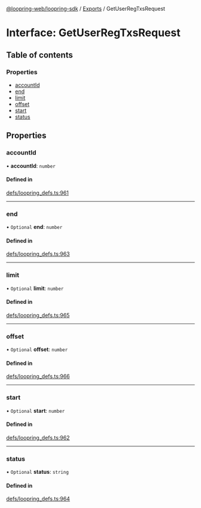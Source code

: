 [@loopring-web/loopring-sdk](../README.md) / [Exports](../modules.md) / GetUserRegTxsRequest

# Interface: GetUserRegTxsRequest

## Table of contents

### Properties

- [accountId](GetUserRegTxsRequest.md#accountid)
- [end](GetUserRegTxsRequest.md#end)
- [limit](GetUserRegTxsRequest.md#limit)
- [offset](GetUserRegTxsRequest.md#offset)
- [start](GetUserRegTxsRequest.md#start)
- [status](GetUserRegTxsRequest.md#status)

## Properties

### accountId

• **accountId**: `number`

#### Defined in

[defs/loopring_defs.ts:961](https://github.com/Loopring/loopring_sdk/blob/2ea32ee/src/defs/loopring_defs.ts#L961)

___

### end

• `Optional` **end**: `number`

#### Defined in

[defs/loopring_defs.ts:963](https://github.com/Loopring/loopring_sdk/blob/2ea32ee/src/defs/loopring_defs.ts#L963)

___

### limit

• `Optional` **limit**: `number`

#### Defined in

[defs/loopring_defs.ts:965](https://github.com/Loopring/loopring_sdk/blob/2ea32ee/src/defs/loopring_defs.ts#L965)

___

### offset

• `Optional` **offset**: `number`

#### Defined in

[defs/loopring_defs.ts:966](https://github.com/Loopring/loopring_sdk/blob/2ea32ee/src/defs/loopring_defs.ts#L966)

___

### start

• `Optional` **start**: `number`

#### Defined in

[defs/loopring_defs.ts:962](https://github.com/Loopring/loopring_sdk/blob/2ea32ee/src/defs/loopring_defs.ts#L962)

___

### status

• `Optional` **status**: `string`

#### Defined in

[defs/loopring_defs.ts:964](https://github.com/Loopring/loopring_sdk/blob/2ea32ee/src/defs/loopring_defs.ts#L964)
